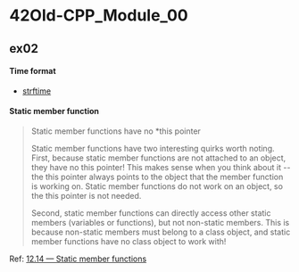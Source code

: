 # 42Old-CPP_Module_00

## ex02
#### Time format
- [strftime](https://www.cplusplus.com/reference/ctime/strftime/)

#### Static member function
> Static member functions have no *this pointer
>
>Static member functions have two interesting quirks worth noting. First, because static member functions are not attached to an object, they have no this pointer! This makes sense when you think about it -- the this pointer always points to the object that the member function is working on. Static member functions do not work on an object, so the this pointer is not needed.
>
>Second, static member functions can directly access other static members (variables or functions), but not non-static members. This is because non-static members must belong to a class object, and static member functions have no class object to work with!

Ref: [12.14 — Static member functions](https://www.learncpp.com/cpp-tutorial/static-member-functions/)
